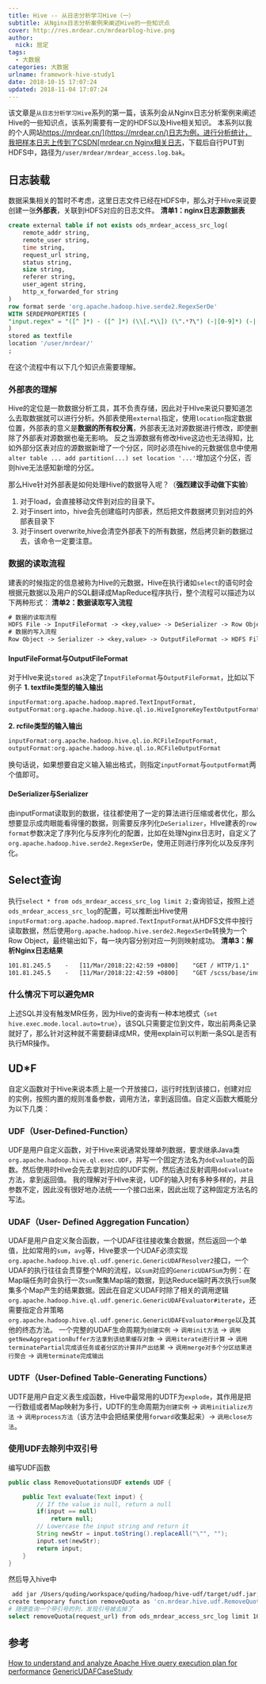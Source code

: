 ```yaml
---
title: Hive -- 从日志分析学习Hive（一）
subtitle: 从Nginx日志分析案例来阐述Hive的一些知识点
cover: http://res.mrdear.cn/mrdearblog-hive.png
author: 
  nick: 屈定
tags:
  - 大数据
categories: 大数据
urlname: framework-hive-study1
date: 2018-10-15 17:07:24
updated: 2018-11-04 17:07:24
---
```

该文章是`从日志分析学习Hive`系列的第一篇，该系列会从Nginx日志分析案例来阐述Hive的一些知识点，该系列需要有一定的HDFS以及Hive相关知识。
本系列以我的个人网站[https://mrdear.cn/](https://mrdear.cn/)日志为例，进行分析统计，我把样本日志上传到了CSDN[mrdear.cn Nginx相关日志](https://download.csdn.net/download/u012706811/10718424)，下载后自行PUT到HDFS中，路径为`/user/mrdear/mrdear_access.log.bak`。

## 日志装载
数据采集相关的暂时不考虑，这里日志文件已经在HDFS中，那么对于Hive来说要创建一张**外部表**，关联到HDFS对应的日志文件。
**清单1：nginx日志源数据表**
```sql
create external table if not exists ods_mrdear_access_src_log(
    remote_addr string,
    remote_user string,
    time string,
    request_url string,
    status string,
    size string,
    referer string,
    user_agent string,
    http_x_forwarded_for string
)
row format serde 'org.apache.hadoop.hive.serde2.RegexSerDe'
WITH SERDEPROPERTIES (
"input.regex" = "([^ ]*) - ([^ ]*) (\\[.*\\]) (\".*?\") (-|[0-9]*) (-|[0-9]*) (\".*?\") (\".*?\") (\".*?\")"
)
stored as textfile
location '/user/mrdear/'
;
```
在这个流程中有以下几个知识点需要理解。

### 外部表的理解
Hive的定位是一款数据分析工具，其不负责存储，因此对于HIve来说只要知道怎么去取数据就可以进行分析。外部表使用`external`指定，使用`location`指定数据位置，外部表的意义是**数据的所有权分离**，外部表无法对源数据进行修改，即使删除了外部表对源数据也毫无影响。
反之当源数据有修改Hive这边也无法得知，比如外部分区表对应的源数据新增了一个分区，同时必须在hive的元数据信息中使用`alter table ... add partition(...) set location '...'`增加这个分区，否则hive无法感知新增的分区。

那么Hive针对外部表是如何处理Hive的数据导入呢？（**强烈建议手动做下实验**）
1. 对于load，会直接移动文件到对应的目录下。
2. 对于insert into，hive会先创建临时内部表，然后把文件数据拷贝到对应的外部表目录下
3. 对于insert overwrite,hive会清空外部表下的所有数据，然后拷贝新的数据过去，该命令一定要注意。

### 数据的读取流程
建表的时候指定的信息被称为Hive的元数据，Hive在执行诸如`select`的语句时会根据元数据以及用户的SQL翻译成MapReduce程序执行，整个流程可以描述为以下两种形式：
**清单2：数据读取写入流程**
```txt
# 数据的读取流程
HDFS File -> InputFileFormat -> <key,value> -> DeSerializer -> Row Object
# 数据的写入流程
Row Object -> Serializer -> <key,value> -> OutputFileFormat -> HDFS File
```

#### InputFileFormat与OutputFileFormat

对于HIve来说`stored as`决定了`InputFileFormat`与`OutputFileFormat`，比如以下例子
**1. textfile类型的输入输出**
```txt
inputFormat:org.apache.hadoop.mapred.TextInputFormat, 
outputFormat:org.apache.hadoop.hive.ql.io.HiveIgnoreKeyTextOutputFormat
```
**2. rcfile类型的输入输出**
```txt
inputFormat:org.apache.hadoop.hive.ql.io.RCFileInputFormat, 
outputFormat:org.apache.hadoop.hive.ql.io.RCFileOutputFormat
```
换句话说，如果想要自定义输入输出格式，则指定`inputFormat`与`outputFormat`两个值即可。

#### DeSerializer与Serializer
由inputFormat读取到的数据，往往都使用了一定的算法进行压缩或者优化，那么想要显示成肉眼能看得懂的数据，则需要反序列化`DeSerializer`，HIve建表的`row format`参数决定了序列化与反序列化的配置，比如在处理Nginx日志时，自定义了`org.apache.hadoop.hive.serde2.RegexSerDe`，使用正则进行序列化以及反序列化。

## Select查询
执行`select * from ods_mrdear_access_src_log limit 2;`查询验证，按照上述`ods_mrdear_access_src_log`的配置，可以推断出Hive使用`inputFormat:org.apache.hadoop.mapred.TextInputFormat`从HDFS文件中按行读取数据，然后使用`org.apache.hadoop.hive.serde2.RegexSerDe`转换为一个Row Object，最终输出如下，每一块内容分别对应一列则映射成功。
**清单3：解析Nginx日志结果**
```txt
101.81.245.5	-	[11/Mar/2018:22:42:59 +0800]	"GET / HTTP/1.1"	200	5451	"-"	"Mozilla/5.0 (Macintosh; Intel Mac OS X 10_13_3) AppleWebKit/537.36 (KHTML, like Gecko) Chrome/63.0.3239.132 Safari/537.36"	"-"
101.81.245.5	-	[11/Mar/2018:22:42:59 +0800]	"GET /scss/base/index.css HTTP/1.1"	200	3149	"http://mrdear.cn/"	"Mozilla/5.0 (Macintosh; Intel Mac OS X 10_13_3) AppleWebKit/537.36 (KHTML, like Gecko) Chrome/63.0.3239.132 Safari/537.36"	"-"
```

### 什么情况下可以避免MR
上述SQL并没有触发MR任务，因为Hive的查询有一种本地模式（`set hive.exec.mode.local.auto=true`），该SQL只需要定位到文件，取出前两条记录就好了，那么针对这种就不需要翻译成MR，使用explain可以判断一条SQL是否有执行MR操作。

## UD*F
自定义函数对于Hive来说本质上是一个开放接口，运行时找到该接口，创建对应的实例，按照内置的规则准备参数，调用方法，拿到返回值。自定义函数大概能分为以下几类：

### UDF（User-Defined-Function）
UDF是用户自定义函数，对于Hive来说通常处理单列数据，要求继承Java类`org.apache.hadoop.hive.ql.exec.UDF`，并写一个固定方法名为`doEvaluate`的函数。然后使用时HIve会先去拿到对应的UDF实例，然后通过反射调用`doEvaluate`方法，拿到返回值。
我的理解对于HIve来说，UDF的输入时有多种多样的，并且参数不定，因此没有很好地办法统一一个接口出来，因此出现了这种固定方法名的写法。

### UDAF（User- Defined Aggregation Funcation）
UDAF是用户自定义聚合函数，一个UDAF往往接收集合数据，然后返回一个单值，比如常用的`sum`，`avg`等，Hive要求一个UDAF必须实现`org.apache.hadoop.hive.ql.udf.generic.GenericUDAFResolver2`接口，一个UDAF的执行往往会贯穿整个MR的流程，以`sum`对应的`GenericUDAFSum`为例：在Map端任务时会执行一次`sum`聚集Map端的数据，到达Reduce端时再次执行`sum`聚集多个Map产生的结果数据。因此在自定义UDAF时除了相关的调用逻辑`org.apache.hadoop.hive.ql.udf.generic.GenericUDAFEvaluator#iterate`，还需要指定合并策略`org.apache.hadoop.hive.ql.udf.generic.GenericUDAFEvaluator#merge`以及其他的终态方法。
一个完整的UDAF生命周期为`创建实例` -> `调用init方法` -> `调用getNewAggregationBuffer方法拿到该结果缓存对象` -> `调用iterate进行计算` -> `调用terminatePartial完成该任务或者分区的计算并产出结果` -> `调用merge对多个分区结果进行聚合` -> `调用terminate完成输出`

### UDTF（User-Defined Table-Generating Functions）
UDTF是用户自定义表生成函数，Hive中最常用的UDTF为`explode`，其作用是把一行数组或者Map映射为多行，UDTF的生命周期为`创建实例` -> `调用initialize方法` -> `调用process方法`（该方法中会把结果使用`forward`收集起来）-> `调用close方法`。

### 使用UDF去除列中双引号
编写UDF函数
```java
public class RemoveQuotationsUDF extends UDF {

    public Text evaluate(Text input) {
        // If the value is null, return a null
        if(input == null)
            return null;
        // Lowercase the input string and return it
        String newStr = input.toString().replaceAll("\"", "");
        input.set(newStr);
        return input;
    }
}
```
然后导入hive中
```sh
 add jar /Users/quding/workspace/quding/hadoop/hive-udf/target/udf.jar;
create temporary function removeQuota as 'cn.mrdear.hive.udf.RemoveQuotationsUDF';
# 随便查询一个带引号的列，发现引号被去掉了
select removeQuota(request_url) from ods_mrdear_access_src_log limit 10;
```

## 参考
[How to understand and analyze Apache Hive query execution plan for performance](https://www.slideshare.net/HadoopSummit/how-to-understand-and-analyze-apache-hive-query-execution-plan-for-performance-debugging)
[GenericUDAFCaseStudy](https://cwiki.apache.org/confluence/display/Hive/GenericUDAFCaseStudy#GenericUDAFCaseStudy-Writingtheevaluator)